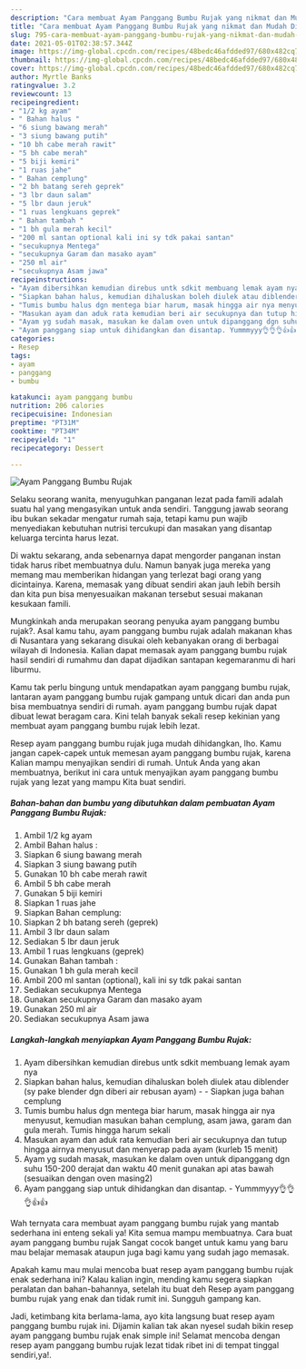 ```yaml
---
description: "Cara membuat Ayam Panggang Bumbu Rujak yang nikmat dan Mudah Dibuat"
title: "Cara membuat Ayam Panggang Bumbu Rujak yang nikmat dan Mudah Dibuat"
slug: 795-cara-membuat-ayam-panggang-bumbu-rujak-yang-nikmat-dan-mudah-dibuat
date: 2021-05-01T02:38:57.344Z
image: https://img-global.cpcdn.com/recipes/48bedc46afdded97/680x482cq70/ayam-panggang-bumbu-rujak-foto-resep-utama.jpg
thumbnail: https://img-global.cpcdn.com/recipes/48bedc46afdded97/680x482cq70/ayam-panggang-bumbu-rujak-foto-resep-utama.jpg
cover: https://img-global.cpcdn.com/recipes/48bedc46afdded97/680x482cq70/ayam-panggang-bumbu-rujak-foto-resep-utama.jpg
author: Myrtle Banks
ratingvalue: 3.2
reviewcount: 13
recipeingredient:
- "1/2 kg ayam"
- " Bahan halus "
- "6 siung bawang merah"
- "3 siung bawang putih"
- "10 bh cabe merah rawit"
- "5 bh cabe merah"
- "5 biji kemiri"
- "1 ruas jahe"
- " Bahan cemplung"
- "2 bh batang sereh geprek"
- "3 lbr daun salam"
- "5 lbr daun jeruk"
- "1 ruas lengkuans geprek"
- " Bahan tambah "
- "1 bh gula merah kecil"
- "200 ml santan optional kali ini sy tdk pakai santan"
- "secukupnya Mentega"
- "secukupnya Garam dan masako ayam"
- "250 ml air"
- "secukupnya Asam jawa"
recipeinstructions:
- "Ayam dibersihkan kemudian direbus untk sdkit membuang lemak ayam nya"
- "Siapkan bahan halus, kemudian dihaluskan boleh diulek atau diblender (sy pake blender dgn diberi air rebusan ayam)  Siapkan juga bahan cemplung"
- "Tumis bumbu halus dgn mentega biar harum, masak hingga air nya menyusut, kemudian masukan bahan cemplung, asam jawa, garam dan gula merah. Tumis hingga harum sekali"
- "Masukan ayam dan aduk rata kemudian beri air secukupnya dan tutup hingga airnya menyusut dan menyerap pada ayam (kurleb 15 menit)"
- "Ayam yg sudah masak, masukan ke dalam oven untuk dipanggang dgn suhu 150-200 derajat dan waktu 40 menit gunakan api atas bawah (sesuaikan dengan oven masing2)"
- "Ayam panggang siap untuk dihidangkan dan disantap. Yummmyyy👌👌👌👍👍"
categories:
- Resep
tags:
- ayam
- panggang
- bumbu

katakunci: ayam panggang bumbu 
nutrition: 206 calories
recipecuisine: Indonesian
preptime: "PT31M"
cooktime: "PT34M"
recipeyield: "1"
recipecategory: Dessert

---
```



![Ayam Panggang Bumbu Rujak](https://img-global.cpcdn.com/recipes/48bedc46afdded97/680x482cq70/ayam-panggang-bumbu-rujak-foto-resep-utama.jpg)

Selaku seorang wanita, menyuguhkan panganan lezat pada famili adalah suatu hal yang mengasyikan untuk anda sendiri. Tanggung jawab seorang ibu bukan sekadar mengatur rumah saja, tetapi kamu pun wajib menyediakan kebutuhan nutrisi tercukupi dan masakan yang disantap keluarga tercinta harus lezat.

Di waktu  sekarang, anda sebenarnya dapat mengorder panganan instan tidak harus ribet membuatnya dulu. Namun banyak juga mereka yang memang mau memberikan hidangan yang terlezat bagi orang yang dicintainya. Karena, memasak yang dibuat sendiri akan jauh lebih bersih dan kita pun bisa menyesuaikan makanan tersebut sesuai makanan kesukaan famili. 



Mungkinkah anda merupakan seorang penyuka ayam panggang bumbu rujak?. Asal kamu tahu, ayam panggang bumbu rujak adalah makanan khas di Nusantara yang sekarang disukai oleh kebanyakan orang di berbagai wilayah di Indonesia. Kalian dapat memasak ayam panggang bumbu rujak hasil sendiri di rumahmu dan dapat dijadikan santapan kegemaranmu di hari liburmu.

Kamu tak perlu bingung untuk mendapatkan ayam panggang bumbu rujak, lantaran ayam panggang bumbu rujak gampang untuk dicari dan anda pun bisa membuatnya sendiri di rumah. ayam panggang bumbu rujak dapat dibuat lewat beragam cara. Kini telah banyak sekali resep kekinian yang membuat ayam panggang bumbu rujak lebih lezat.

Resep ayam panggang bumbu rujak juga mudah dihidangkan, lho. Kamu jangan capek-capek untuk memesan ayam panggang bumbu rujak, karena Kalian mampu menyajikan sendiri di rumah. Untuk Anda yang akan membuatnya, berikut ini cara untuk menyajikan ayam panggang bumbu rujak yang lezat yang mampu Kita buat sendiri.

<!--inarticleads1-->

##### Bahan-bahan dan bumbu yang dibutuhkan dalam pembuatan Ayam Panggang Bumbu Rujak:

1. Ambil 1/2 kg ayam
1. Ambil  Bahan halus :
1. Siapkan 6 siung bawang merah
1. Siapkan 3 siung bawang putih
1. Gunakan 10 bh cabe merah rawit
1. Ambil 5 bh cabe merah
1. Gunakan 5 biji kemiri
1. Siapkan 1 ruas jahe
1. Siapkan  Bahan cemplung:
1. Siapkan 2 bh batang sereh (geprek)
1. Ambil 3 lbr daun salam
1. Sediakan 5 lbr daun jeruk
1. Ambil 1 ruas lengkuans (geprek)
1. Gunakan  Bahan tambah :
1. Gunakan 1 bh gula merah kecil
1. Ambil 200 ml santan (optional), kali ini sy tdk pakai santan
1. Sediakan secukupnya Mentega
1. Gunakan secukupnya Garam dan masako ayam
1. Gunakan 250 ml air
1. Sediakan secukupnya Asam jawa




<!--inarticleads2-->

##### Langkah-langkah menyiapkan Ayam Panggang Bumbu Rujak:

1. Ayam dibersihkan kemudian direbus untk sdkit membuang lemak ayam nya
1. Siapkan bahan halus, kemudian dihaluskan boleh diulek atau diblender (sy pake blender dgn diberi air rebusan ayam) -  - Siapkan juga bahan cemplung
1. Tumis bumbu halus dgn mentega biar harum, masak hingga air nya menyusut, kemudian masukan bahan cemplung, asam jawa, garam dan gula merah. Tumis hingga harum sekali
1. Masukan ayam dan aduk rata kemudian beri air secukupnya dan tutup hingga airnya menyusut dan menyerap pada ayam (kurleb 15 menit)
1. Ayam yg sudah masak, masukan ke dalam oven untuk dipanggang dgn suhu 150-200 derajat dan waktu 40 menit gunakan api atas bawah (sesuaikan dengan oven masing2)
1. Ayam panggang siap untuk dihidangkan dan disantap. - Yummmyyy👌👌👌👍👍




Wah ternyata cara membuat ayam panggang bumbu rujak yang mantab sederhana ini enteng sekali ya! Kita semua mampu membuatnya. Cara buat ayam panggang bumbu rujak Sangat cocok banget untuk kamu yang baru mau belajar memasak ataupun juga bagi kamu yang sudah jago memasak.

Apakah kamu mau mulai mencoba buat resep ayam panggang bumbu rujak enak sederhana ini? Kalau kalian ingin, mending kamu segera siapkan peralatan dan bahan-bahannya, setelah itu buat deh Resep ayam panggang bumbu rujak yang enak dan tidak rumit ini. Sungguh gampang kan. 

Jadi, ketimbang kita berlama-lama, ayo kita langsung buat resep ayam panggang bumbu rujak ini. Dijamin kalian tak akan nyesel sudah bikin resep ayam panggang bumbu rujak enak simple ini! Selamat mencoba dengan resep ayam panggang bumbu rujak lezat tidak ribet ini di tempat tinggal sendiri,ya!.

